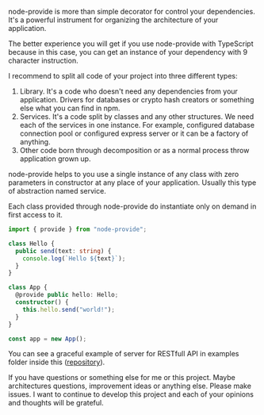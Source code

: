 node-provide is more than simple decorator for control your dependencies. It's a powerful instrument for organizing the architecture of your application.

The better experience you will get if you use node-provide with TypeScript because in this case, you can get an instance of your dependency with 9 character instruction.

I recommend to split all code of your project into three different types:
1. Library. It's a code who doesn't need any dependencies from your application. Drivers for databases or crypto hash creators or something else what you can find in npm.
2. Services. It's a code split by classes and any other structures. We need each of the services in one instance. For example, configured database connection pool or configured express server or it can be a factory of anything.
3. Other code born through decomposition or as a normal process throw application grown up.

node-provide helps to you use a single instance of any class with zero parameters in constructor at any place of your application. Usually this type of abstraction named service.

Each class provided through node-provide do instantiate only on demand in first access to it.

```ts
import { provide } from "node-provide";

class Hello {
  public send(text: string) {
    console.log(`Hello ${text}`);
  }
}

class App {
  @provide public hello: Hello;
  constructor() {
    this.hello.send("world!");
  }
}

const app = new App();
```

You can see a graceful example of server for RESTfull API in examples folder inside this ([repository](https://github.com/betula/node-provide/tree/master/examples/server-with-jest)).

If you have questions or something else for me or this project. Maybe architectures questions, improvement ideas or anything else. Please make issues. I want to continue to develop this project and each of your opinions and thoughts will be grateful.
